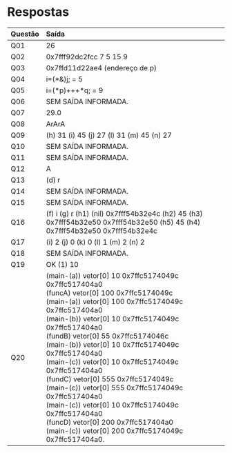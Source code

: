 # Respostas


| Questão           | Saída                                                                                                                        |
| :-                | :-                                                                                                                           |
| Q01               | 26                                                                                                                           |
| Q02               | 0x7fff92dc2fcc 7  5  15  9                                                                                                   |
| Q03               | 0x7ffd11d22ae4 (endereço de p)                                                                                               |
| Q04               | i=(*&)j; = 5                                                                                                                 |
| Q05               | i=(*p)+++*q; = 9                                                                                                             |
| Q06               | SEM SAÍDA INFORMADA.                                                                                                         |
| Q07               | 29.0                                                                                                                         |
| Q08               | ArArA                                                                                                                        |
| Q09               | (h) 31 (i) 45 (j) 27 (l) 31 (m) 45 (n) 27                                                                                    |
| Q10               | SEM SAÍDA INFORMADA.                                                                                                         |
| Q11               | SEM SAÍDA INFORMADA.                                                                                                         |
| Q12               | A                                                                                                                            |
| Q13               | (d) r                                                                                                                        |
| Q14               | SEM SAÍDA INFORMADA.                                                                                                         |
| Q15               | SEM SAÍDA INFORMADA.                                                                                                         |
| Q16               | (f) i (g) r (h1) (nil) 0x7fff54b32e4c (h2) 45 (h3) 0x7fff54b32e50 0x7fff54b32e50 (h5) 45 (h4) 0x7fff54b32e50 0x7fff54b32e4c  |
| Q17               | (i) 2 (j) 0 (k) 0 (l) 1 (m) 2 (n) 2                                                                                          |
| Q18               | SEM SAÍDA INFORMADA.                                                                                                         |
| Q19               | OK (1) 10                                                                                                                    |
| Q20               | (main-(a)) vetor[0]  10 0x7ffc5174049c 0x7ffc517404a0 <br> (funcA)    vetor[0] 100 0x7ffc5174049c <br> (main-(a)) vetor[0] 100 0x7ffc5174049c 0x7ffc517404a0 <br> (main-(b)) vetor[0]  10 0x7ffc5174049c 0x7ffc517404a0 <br> (fundB)    vetor[0]  55 0x7ffc5174046c <br> (main-(b)) vetor[0]  10 0x7ffc5174049c 0x7ffc517404a0 <br> (main-(c)) vetor[0]  10 0x7ffc5174049c 0x7ffc517404a0 <br> (fundC)    vetor[0] 555 0x7ffc5174049c <br> (main-(c)) vetor[0] 555 0x7ffc5174049c 0x7ffc517404a0 <br> (main-(c)) vetor[0]  10 0x7ffc5174049c 0x7ffc517404a0 <br> (funcD)    vetor[0] 200 0x7ffc517404a0 <br> (main-(c)) vetor[0] 200 0x7ffc5174049c 0x7ffc517404a0.   |

